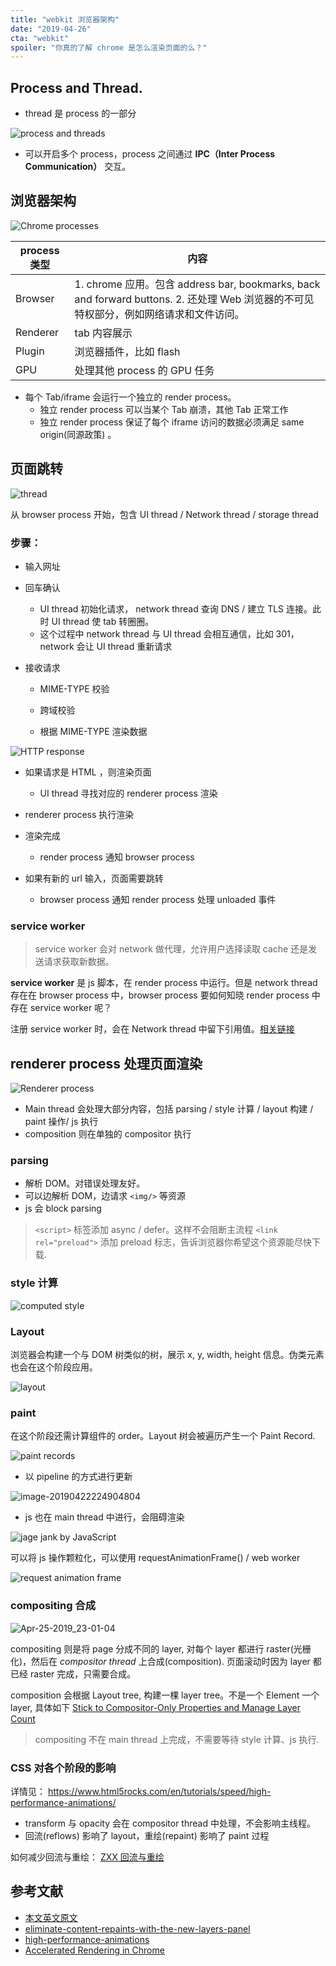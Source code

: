 ```yaml
---
title: "webkit 浏览器架构"
date: "2019-04-26"
cta: "webkit"
spoiler: "你真的了解 chrome 是怎么渲染页面的么？"
---
```


## Process and Thread.

- thread 是 process 的一部分

![process and threads](./images/process-thread.png)

- 可以开启多个 process，process 之间通过 **IPC（Inter Process Communication）** 交互。

## 浏览器架构

![Chrome processes](./images/browserui.png)

| process 类型 | 内容                                                                                                                                  |
| ------------ | ------------------------------------------------------------------------------------------------------------------------------------- |
| Browser      | 1. chrome 应用。包含 address bar, bookmarks, back and forward buttons. 2. 还处理 Web 浏览器的不可见特权部分，例如网络请求和文件访问。 |
| Renderer     | tab 内容展示                                                                                                                          |
| Plugin       | 浏览器插件，比如 flash                                                                                                                |
| GPU          | 处理其他 process 的 GPU 任务                                                                                                          |

- 每个 Tab/iframe 会运行一个独立的 render process。
  - 独立 render process 可以当某个 Tab 崩溃，其他 Tab 正常工作
  - 独立 render process 保证了每个 iframe 访问的数据必须满足 same origin(同源政策) 。

## 页面跳转

![thread](./images/browserprocesses.png)

从 browser process 开始，包含 UI thread / Network thread / storage thread

### 步骤：

- 输入网址
- 回车确认
  - UI thread 初始化请求， network thread 查询 DNS / 建立 TLS 连接。此时 UI thread 使 tab 转圈圈。
  - 这个过程中 network thread 与 UI thread 会相互通信，比如 301，network 会让 UI thread 重新请求
- 接收请求

  - MIME-TYPE 校验

  - 跨域校验

  - 根据 MIME-TYPE 渲染数据

![HTTP response](./images/response.png)

- 如果请求是 HTML ，则渲染页面

  - UI thread 寻找对应的 renderer process 渲染

- renderer process 执行渲染
- 渲染完成

  - render process 通知 browser process

- 如果有新的 url 输入，页面需要跳转

  - browser process 通知 render process 处理 unloaded 事件

### service worker

> service worker 会对 network 做代理，允许用户选择读取 cache 还是发送请求获取新数据。

**service worker** 是 js 脚本，在 render process 中运行。但是 network thread 存在在 browser process 中，browser process 要如何知晓 render process 中存在 service worker 呢？

注册 service worker 时，会在 Network thread 中留下引用值。[相关链接](https://developers.google.com/web/fundamentals/primers/service-workers/lifecycle)

## renderer process 处理页面渲染

![Renderer process](./images/renderer.png)

- Main thread 会处理大部分内容，包括 parsing / style 计算 / layout 构建 / paint 操作/ js 执行
- composition 则在单独的 compositor 执行

### parsing

- 解析 DOM。对错误处理友好。
- 可以边解析 DOM，边请求 `<img/>` 等资源
- js 会 block parsing

> `<script>` 标签添加 async / defer。这样不会阻断主流程
> `<link rel="preload">` 添加 preload 标志，告诉浏览器你希望这个资源能尽快下载.

### style 计算

![computed style](./images/computedstyle.png)

### Layout

浏览器会构建一个与 DOM 树类似的树，展示 x, y, width, height 信息。伪类元素也会在这个阶段应用。

![layout](./images/layout.png)

### paint

在这个阶段还需计算组件的 order。Layout 树会被遍历产生一个 Paint Record.

![paint records](./images/paint.png)

- 以 pipeline 的方式进行更新

![image-20190422224904804](./images/pipeline.png)

- js 也在 main thread 中进行，会阻碍渲染

![jage jank by JavaScript](./images/pagejank2.png)

可以将 js 操作颗粒化，可以使用 requestAnimationFrame() / web worker

![request animation frame](./images/raf.png)

### compositing 合成

![Apr-25-2019_23-01-04](./images/compositing.gif)

compositing 则是将 page 分成不同的 layer, 对每个 layer 都进行 raster(光栅化)，然后在 _compositor thread_ 上合成(composition).
页面滚动时因为 layer 都已经 raster 完成，只需要合成。

composition 会根据 Layout tree, 构建一棵 layer tree。不是一个 Element 一个 layer, 具体如下 [Stick to Compositor-Only Properties and Manage Layer Count](https://developers.google.com/web/fundamentals/performance/rendering/stick-to-compositor-only-properties-and-manage-layer-count)

> compositing 不在 main thread 上完成，不需要等待 style 计算、js 执行.

### CSS 对各个阶段的影响

详情见： https://www.html5rocks.com/en/tutorials/speed/high-performance-animations/

- transform 与 opacity 会在 compositor thread 中处理，不会影响主线程。
- 回流(reflows) 影响了 layout，重绘(repaint) 影响了 paint 过程

如何减少回流与重绘：
[ZXX 回流与重绘](https://www.zhangxinxu.com/wordpress/2010/01/%E5%9B%9E%E6%B5%81%E4%B8%8E%E9%87%8D%E7%BB%98%EF%BC%9Acss%E6%80%A7%E8%83%BD%E8%AE%A9javascript%E5%8F%98%E6%85%A2%EF%BC%9F/)

## 参考文献

- [本文英文原文](https://developers.google.com/web/updates/2018/09/inside-browser-part1)
- [eliminate-content-repaints-with-the-new-layers-panel](https://blog.logrocket.com/eliminate-content-repaints-with-the-new-layers-panel-in-chrome-e2c306d4d752)
- [high-performance-animations](https://www.html5rocks.com/en/tutorials/speed/high-performance-animations/)
- [Accelerated Rendering in Chrome](https://www.html5rocks.com/zh/tutorials/speed/layers/)
